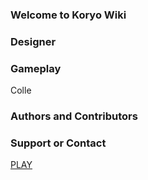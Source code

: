 ### Welcome to Koryo Wiki



### Designer 


### Gameplay

Colle

### Authors and Contributors


### Support or Contact



[PLAY](cursed/)

